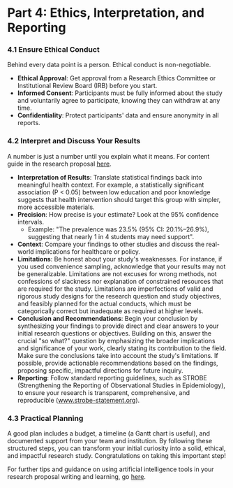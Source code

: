 # Part 4: Ethics, Interpretation, and Reporting

### 4.1 Ensure Ethical Conduct

Behind every data point is a person. Ethical conduct is non-negotiable.

* **Ethical Approval**: Get approval from a Research Ethics Committee or Institutional Review Board (IRB) before you start.
* **Informed Consent**: Participants must be fully informed about the study and voluntarily agree to participate, knowing they can withdraw at any time.
* **Confidentiality**: Protect participants' data and ensure anonymity in all reports.

### 4.2 Interpret and Discuss Your Results

A number is just a number until you explain what it means. For content guide in the research proposal [here](https://drive.google.com/file/d/1HInSYC0M81OhANMIBBqCcI7r_gJmsJqO/view?usp=share_link).

* **Interpretation of Results**: Translate statistical findings back into meaningful health context. For example, a statistically significant association (P < 0.05) between low education and poor knowledge suggests that health intervention should target this group with simpler, more accessible materials.
* **Precision**: How precise is your estimate? Look at the 95% confidence intervals.
  * Example: "The prevalence was 23.5% (95% CI: 20.1%–26.9%), suggesting that nearly 1 in 4 students may need support".
* **Context**: Compare your findings to other studies and discuss the real-world implications for healthcare or policy.
* **Limitations**: Be honest about your study's weaknesses. For instance, if you used convenience sampling, acknowledge that your results may not be generalizable. Limitations are not excuses for wrong methods, not confessions of slackness nor explanation of constrained resources that are required for the study. Limitations are imperfections of valid and rigorous study designs for the research question and study objectives, and feasibly planned for the actual conducts, which must be categorically correct but inadequate as required at higher levels.
* **Conclusion and Recommendations**: Begin your conclusion by synthesizing your findings to provide direct and clear answers to your initial research questions or objectives. Building on this, answer the crucial "so what?" question by emphasizing the broader implications and significance of your work, clearly stating its contribution to the field. Make sure the conclusions take into account the study's limitations. If possible, provide actionable recommendations based on the findings, proposing specific, impactful directions for future inquiry.
* **Reporting**: Follow standard reporting guidelines, such as STROBE (Strengthening the Reporting of Observational Studies in Epidemiology), to ensure your research is transparent, comprehensive, and reproducible (www.strobe-statement.org).

### 4.3 Practical Planning

A good plan includes a budget, a timeline (a Gantt chart is useful), and documented support from your team and institution. By following these structured steps, you can transform your initial curiosity into a solid, ethical, and impactful research study. Congratulations on taking this important step!

For further tips and guidance on using artificial intelligence tools in your research proposal writing and learning, go [here](https://doi.org/10.5281/zenodo.14998127).
